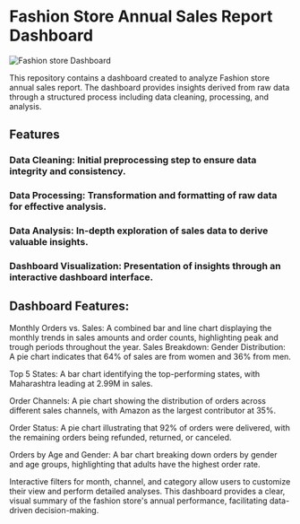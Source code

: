 # Fashion Store Annual Sales Report Dashboard

![Fashion store Dashboard](https://github.com/Ankit-vik-singh/FashionStore_AnnualReort_Analysis/assets/144229687/e8ffbb87-66c7-4166-a3ab-2277c2acfa3d)

This repository contains a dashboard created to analyze Fashion store annual sales report. 
The dashboard provides insights derived from raw data through a structured process including data cleaning, processing, and analysis.

## Features

### Data Cleaning: Initial preprocessing step to ensure data integrity and consistency.
### Data Processing: Transformation and formatting of raw data for effective analysis.
### Data Analysis: In-depth exploration of sales data to derive valuable insights.
### Dashboard Visualization: Presentation of insights through an interactive dashboard interface.

## Dashboard Features:

Monthly Orders vs. Sales: A combined bar and line chart displaying the monthly trends in sales amounts and order counts, highlighting peak and trough periods throughout the year.
Sales Breakdown:
Gender Distribution: A pie chart indicates that 64% of sales are from women and 36% from men.

Top 5 States: A bar chart identifying the top-performing states, with Maharashtra leading at 2.99M in sales.

Order Channels: A pie chart showing the distribution of orders across different sales channels, with Amazon as the largest contributor at 35%.

Order Status: A pie chart illustrating that 92% of orders were delivered, with the remaining orders being refunded, returned, or canceled.

Orders by Age and Gender: A bar chart breaking down orders by gender and age groups, highlighting that adults have the highest order rate.

Interactive filters for month, channel, and category allow users to customize their view and perform detailed analyses. This dashboard provides a clear, visual summary of the fashion store's annual performance, facilitating data-driven decision-making.







